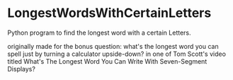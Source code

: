 # LongestWordsWithCertainLetters
Python program to find the longest word with a certain Letters.

originally made for the bonus question: what's the longest word you can spell just by turning a calculator upside-down? in one of Tom Scott's video titled What's The Longest Word You Can Write With Seven-Segment Displays?
